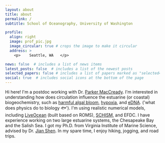 ```yaml
---
layout: about
title: about
permalink: /
subtitle: School of Oceanography, University of Washington 

profile:
  align: right
  image: prof_pic.jpg
  image_circular: true # crops the image to make it circular
  address: >
    <p>    Seattle, WA   </p>

news: false  # includes a list of news items
latest_posts: false  # includes a list of the newest posts
selected_papers: false # includes a list of papers marked as "selected={true}"
social: true  # includes social icons at the bottom of the page
---
```


Hi here! I'm a postdoc working with Dr. [Parker MacCready](https://faculty.washington.edu/pmacc/). I'm interested in understanding how does circulation influence the estuarine (or coastal) biogeochemistry, such as [harmful algal bloom](https://aslopubs.onlinelibrary.wiley.com/doi/full/10.1002/lol2.10308), [hypoxia](https://agupubs.onlinelibrary.wiley.com/doi/full/10.1029/2021JC017592), and [eDNA](https://www.ednacollab.org/mmarinedna-about). ('what does physics do to biology 🐟'). I'm using realistic numerical models, including [LiveOcean](https://faculty.washington.edu/pmacc/LO/LiveOcean.html) (built based on ROMS), [SCHISM](https://schism-dev.github.io/schism/master/index.html), and EFDC. I have experience working on two large estuarine systems, the Chesapeake Bay and the Salish Sea.
I got my Ph.D. from Virginia Institute of Marine Science, advised by Dr. [Jian Shen](https://www.vims.edu/people/shen_j/index.php). 
In my spare time, I enjoy hiking, jogging, and road trips.
